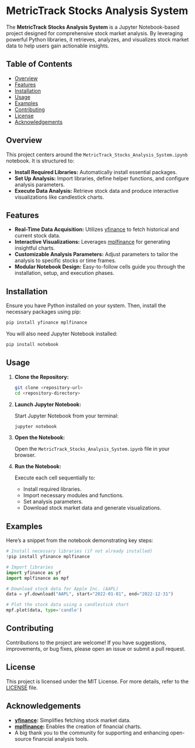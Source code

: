 # MetricTrack Stocks Analysis System

The **MetricTrack Stocks Analysis System** is a Jupyter Notebook-based project designed for comprehensive stock market analysis. By leveraging powerful Python libraries, it retrieves, analyzes, and visualizes stock market data to help users gain actionable insights.

## Table of Contents

- [Overview](#overview)
- [Features](#features)
- [Installation](#installation)
- [Usage](#usage)
- [Examples](#examples)
- [Contributing](#contributing)
- [License](#license)
- [Acknowledgements](#acknowledgements)

## Overview

This project centers around the `MetricTrack_Stocks_Analysis_System.ipynb` notebook. It is structured to:

- **Install Required Libraries:** Automatically install essential packages.
- **Set Up Analysis:** Import libraries, define helper functions, and configure analysis parameters.
- **Execute Data Analysis:** Retrieve stock data and produce interactive visualizations like candlestick charts.

## Features

- **Real-Time Data Acquisition:** Utilizes [yfinance](https://pypi.org/project/yfinance/) to fetch historical and current stock data.
- **Interactive Visualizations:** Leverages [mplfinance](https://github.com/matplotlib/mplfinance) for generating insightful charts.
- **Customizable Analysis Parameters:** Adjust parameters to tailor the analysis to specific stocks or time frames.
- **Modular Notebook Design:** Easy-to-follow cells guide you through the installation, setup, and execution phases.

## Installation

Ensure you have Python installed on your system. Then, install the necessary packages using pip:

```bash
pip install yfinance mplfinance
```

You will also need Jupyter Notebook installed:

```bash
pip install notebook
```

## Usage

1. **Clone the Repository:**

   ```bash
   git clone <repository-url>
   cd <repository-directory>
   ```

2. **Launch Jupyter Notebook:**

   Start Jupyter Notebook from your terminal:

   ```bash
   jupyter notebook
   ```

3. **Open the Notebook:**

   Open the `MetricTrack_Stocks_Analysis_System.ipynb` file in your browser.

4. **Run the Notebook:**

   Execute each cell sequentially to:
   - Install required libraries.
   - Import necessary modules and functions.
   - Set analysis parameters.
   - Download stock market data and generate visualizations.

## Examples

Here’s a snippet from the notebook demonstrating key steps:

```python
# Install necessary libraries (if not already installed)
!pip install yfinance mplfinance

# Import libraries
import yfinance as yf
import mplfinance as mpf

# Download stock data for Apple Inc. (AAPL)
data = yf.download("AAPL", start="2022-01-01", end="2022-12-31")

# Plot the stock data using a candlestick chart
mpf.plot(data, type='candle')
```

## Contributing

Contributions to the project are welcome! If you have suggestions, improvements, or bug fixes, please open an issue or submit a pull request.

## License

This project is licensed under the MIT License. For more details, refer to the [LICENSE](LICENSE) file.

## Acknowledgements

- **[yfinance](https://pypi.org/project/yfinance/):** Simplifies fetching stock market data.
- **[mplfinance](https://github.com/matplotlib/mplfinance):** Enables the creation of financial charts.
- A big thank you to the community for supporting and enhancing open-source financial analysis tools.